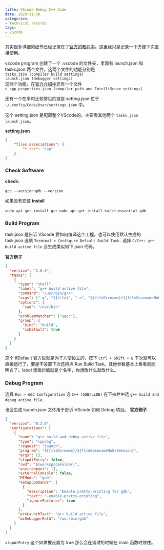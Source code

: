 ```yaml
---
title: VScode Debug C++ Code
date: 2020-11-30
categories:
- Technical records
tags:
- VScode
---
```


其实很多详细的细节已经记录在了[官方的教程中](https://code.visualstudio.com/docs/cpp/config-linux)。这里我只是记录一下方便下次直接使用。

vscode program 创建了一个 .vscode 的文件夹，里面有 launch.json 和 tasks.json 两个文件。这两个文件的功能分别是  
`tasks.json (compiler build settings)`   
`launch.json (debugger settings)`  
这两个功能。在[官方介绍中](https://code.visualstudio.com/docs/cpp/config-linux)还有一个文件  
`c_cpp_properties.json (compiler path and IntelliSense settings)`

还有一个在平时比较常见的就是  setting.json 位于 `~/.config/Code/User/settings.json` 中。  

这个 setting.json 是配置整个VScode的。主要看其他两个 `tasks.json  launch.json`。

**setting.json**

```json
{
    "files.associations": {
        "*.tcc": "cpp"
    }
}
```


### Check Software

**check:**  

`gcc --version`
`gdb --version`

如果没有安装
**install**

`sudo apt-get install gcc`
`sudo apt-get install build-essential gdb`

### Build Program

task.json 是告诉 VScode 要如何编译这个工程。也可以使用默认生成的 task.json 选项 `Terminal > Configure Default Build Task.` 选择 `C/C++: g++ build active file` 会生成类似如下 json 代码。  

**官方例子**

```json
{
  "version": "2.0.0",
  "tasks": [
    {
      "type": "shell",
      "label": "g++ build active file",
      "command": "/usr/bin/g++",
      "args": ["-g", "${file}", "-o", "${fileDirname}/${fileBasenameNoExtension}"],
      "options": {
        "cwd": "/usr/bin"
      },
      "problemMatcher": ["$gcc"],
      "group": {
        "kind": "build",
        "isDefault": true
      }
    }
  ]
}
```

这个 ifDefault 官方说就是为了方便设立的，按下 `Ctrl + Shift + B` 下次就可以直接运行了，要是不设置下次还得点 Run Bulid Task。其他参数基本上看看就能明白了。label 里面的值就是个名字，你想改什么就改什么。


### Debug Program

选择 `Run > Add Configuration`  选 `C++ (GDB/LLDB)` 在下拉栏中选 `g++ build and debug active file`.  

也会生成 launch.json 文件用于告诉 VScode 如何 Debug 项目。 **官方例子**  

```json
{
  "version": "0.2.0",
  "configurations": [
    {
      "name": "g++ build and debug active file",
      "type": "cppdbg",
      "request": "launch",
      "program": "${fileDirname}/${fileBasenameNoExtension}",
      "args": [],
      "stopAtEntry": false,
      "cwd": "${workspaceFolder}",
      "environment": [],
      "externalConsole": false,
      "MIMode": "gdb",
      "setupCommands": [
        {
          "description": "Enable pretty-printing for gdb",
          "text": "-enable-pretty-printing",
          "ignoreFailures": true
        }
      ],
      "preLaunchTask": "g++ build active file",
      "miDebuggerPath": "/usr/bin/gdb"
    }
  ]
}
```

`stopAtEntry` 这个如果被设置为 true 那么会在调试的时候在 main 函数时停住。  



